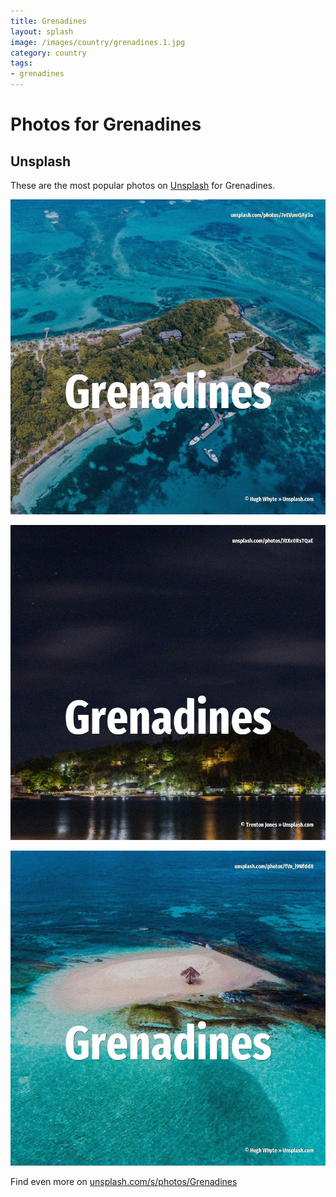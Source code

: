 ```yaml
---
title: Grenadines
layout: splash
image: /images/country/grenadines.1.jpg
category: country
tags:
- grenadines
---
```

# Photos for Grenadines

## Unsplash

These are the most popular photos on [Unsplash](https://unsplash.com) for Grenadines.

![Grenadines](/images/country/grenadines.1.jpg)

![Grenadines](/images/country/grenadines.2.jpg)

![Grenadines](/images/country/grenadines.3.jpg)

Find even more on [unsplash.com/s/photos/Grenadines](https://unsplash.com/s/photos/Grenadines)